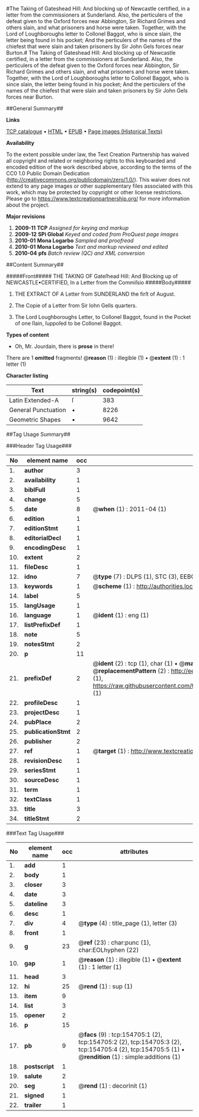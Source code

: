 #The Taking of Gateshead Hill: And blocking up of Newcastle certified, in a letter from the commissioners at Sunderland. Also, the perticulers of the defeat given to the Oxford forces near Abbington, Sir Richard Grimes and others slain, and what prisoners and horse were taken.  Together, with the Lord of Loughboroughs letter to Collonel Baggot, who is since slain, the letter being found in his pocket; And the perticulers of the names of the chiefest that were slain and taken prisoners by Sir John Gels forces near Burton.#
The Taking of Gateshead Hill: And blocking up of Newcastle certified, in a letter from the commissioners at Sunderland. Also, the perticulers of the defeat given to the Oxford forces near Abbington, Sir Richard Grimes and others slain, and what prisoners and horse were taken.  Together, with the Lord of Loughboroughs letter to Collonel Baggot, who is since slain, the letter being found in his pocket; And the perticulers of the names of the chiefest that were slain and taken prisoners by Sir John Gels forces near Burton.

##General Summary##

**Links**

[TCP catalogue](http://www.ota.ox.ac.uk/tcp/)  • 
[HTML](http://tei.it.ox.ac.uk/tcp/Texts-HTML/free/A94/A94327.html)  • 
[EPUB](http://tei.it.ox.ac.uk/tcp/Texts-EPUB/free/A94/A94327.epub) • 
[Page images (Historical Texts)](https://historicaltexts.jisc.ac.uk/eebo-99873069e)

**Availability**

To the extent possible under law, the Text Creation Partnership has waived all copyright and related or neighboring rights to this keyboarded and encoded edition of the work described above, according to the terms of the CC0 1.0 Public Domain Dedication (http://creativecommons.org/publicdomain/zero/1.0/). This waiver does not extend to any page images or other supplementary files associated with this work, which may be protected by copyright or other license restrictions. Please go to https://www.textcreationpartnership.org/ for more information about the project.

**Major revisions**

1. __2009-11__ __TCP__ *Assigned for keying and markup*
1. __2009-12__ __SPi Global__ *Keyed and coded from ProQuest page images*
1. __2010-01__ __Mona Logarbo__ *Sampled and proofread*
1. __2010-01__ __Mona Logarbo__ *Text and markup reviewed and edited*
1. __2010-04__ __pfs__ *Batch review (QC) and XML conversion*

##Content Summary##

#####Front#####
THE TAKING OF Gateſhead Hill: And Blocking up of NEWCASTLE▪CERTIFIED, In a Letter from the Commiſsio
#####Body#####

1. THE EXTRACT OF A Letter from SUNDERLAND the firſt of August.

1. The Copie of a Letter from Sir Iohn Gells quarters.

1. The Lord Loughboroughs Letter, to Collonel Baggot, found in the Pocket of one ſlain, ſuppoſed to be Collonel Baggot.

**Types of content**

  * Oh, Mr. Jourdain, there is **prose** in there!

There are 1 **omitted** fragments! 
 @__reason__ (1) : illegible (1)  •  @__extent__ (1) : 1 letter (1)

**Character listing**


|Text|string(s)|codepoint(s)|
|---|---|---|
|Latin Extended-A|ſ|383|
|General Punctuation|•|8226|
|Geometric Shapes|▪|9642|

##Tag Usage Summary##

###Header Tag Usage###

|No|element name|occ|attributes|
|---|---|---|---|
|1.|__author__|3||
|2.|__availability__|1||
|3.|__biblFull__|1||
|4.|__change__|5||
|5.|__date__|8| @__when__ (1) : 2011-04 (1)|
|6.|__edition__|1||
|7.|__editionStmt__|1||
|8.|__editorialDecl__|1||
|9.|__encodingDesc__|1||
|10.|__extent__|2||
|11.|__fileDesc__|1||
|12.|__idno__|7| @__type__ (7) : DLPS (1), STC (3), EEBO-CITATION (1), PROQUEST (1), VID (1)|
|13.|__keywords__|1| @__scheme__ (1) : http://authorities.loc.gov/ (1)|
|14.|__label__|5||
|15.|__langUsage__|1||
|16.|__language__|1| @__ident__ (1) : eng (1)|
|17.|__listPrefixDef__|1||
|18.|__note__|5||
|19.|__notesStmt__|2||
|20.|__p__|11||
|21.|__prefixDef__|2| @__ident__ (2) : tcp (1), char (1)  •  @__matchPattern__ (2) : ([0-9\-]+):([0-9IVX]+) (1), (.+) (1)  •  @__replacementPattern__ (2) : http://eebo.chadwyck.com/downloadtiff?vid=$1&page=$2 (1), https://raw.githubusercontent.com/textcreationpartnership/Texts/master/tcpchars.xml#$1 (1)|
|22.|__profileDesc__|1||
|23.|__projectDesc__|1||
|24.|__pubPlace__|2||
|25.|__publicationStmt__|2||
|26.|__publisher__|2||
|27.|__ref__|1| @__target__ (1) : http://www.textcreationpartnership.org/docs/. (1)|
|28.|__revisionDesc__|1||
|29.|__seriesStmt__|1||
|30.|__sourceDesc__|1||
|31.|__term__|1||
|32.|__textClass__|1||
|33.|__title__|3||
|34.|__titleStmt__|2||


###Text Tag Usage###

|No|element name|occ|attributes|
|---|---|---|---|
|1.|__add__|1||
|2.|__body__|1||
|3.|__closer__|3||
|4.|__date__|3||
|5.|__dateline__|3||
|6.|__desc__|1||
|7.|__div__|4| @__type__ (4) : title_page (1), letter (3)|
|8.|__front__|1||
|9.|__g__|23| @__ref__ (23) : char:punc (1), char:EOLhyphen (22)|
|10.|__gap__|1| @__reason__ (1) : illegible (1)  •  @__extent__ (1) : 1 letter (1)|
|11.|__head__|3||
|12.|__hi__|25| @__rend__ (1) : sup (1)|
|13.|__item__|9||
|14.|__list__|3||
|15.|__opener__|2||
|16.|__p__|15||
|17.|__pb__|9| @__facs__ (9) : tcp:154705:1 (2), tcp:154705:2 (2), tcp:154705:3 (2), tcp:154705:4 (2), tcp:154705:5 (1)  •  @__rendition__ (1) : simple:additions (1)|
|18.|__postscript__|1||
|19.|__salute__|2||
|20.|__seg__|1| @__rend__ (1) : decorInit (1)|
|21.|__signed__|1||
|22.|__trailer__|1||
